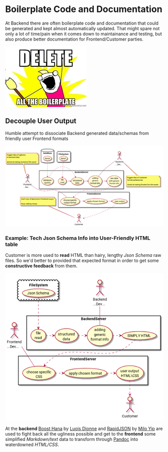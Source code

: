 # Boilerplate Code and Documentation

At Backend there are often boilerplate code and documentation that could be generated and kept almost automatically updated. That might spare not only a lot of time/pain when it comes down to maintainance and testing, but also produce better documentation for Frontend/Customer parties. 

![Boilerplate](/images/boilerplate.jpeg)

## Decouple User Output

Humble attempt to dissociate Backend generated data/schemas from friendly user Frontend formats

<!--

@startuml diagram.png

top to bottom direction
skinparam packageStyle rectangle

actor "Frontend\n...Dev..." as FD
actor "Backend\n...Dev..." as BD
actor Customer 

note bottom of BD: Foggier idea of Customer\nformat preferencies\n\nAimed at making Fronted Dev life easier
note top of FD: Foggier idea of ugliness\nin backend data\n\nAimed at making Customer life easier
note top of Customer: Don't care of Backend or Frontend issues\n\nBusy making money

rectangle BackendServer {
(file\nread) .> (structured\ndata)
(database\nqueries) .> (structured\ndata)
BD -- (adding\ngeneric\nformat info)
(structured\ndata) .> (adding\ngeneric\nformat info)
(adding\ngeneric\nformat info) .> (raw data\nwith generic\nformat info)
}

database DataBase {
(dataX) .> (database\nqueries)
}
cloud FileSystem {
(dataY) .> (file\nread)
}


rectangle FrontendServer {
(raw data\nwith generic\nformat info) .> (choose specific\noutput format)
(user output) .> Customer
(apply chosen format) .> (user output)
(choose specific\noutput format) .> (apply chosen format)
FD -- (choose specific\noutput format)
}
@enduml

-->
![Diagram](/images/diagram.png)

### Example: Tech Json Schema Info into User-Friendly HTML table

Customer is more used to **read** HTML than hairy, lengthy *Json Schema* raw files. So we'd better to provided that expected format in order to get some **constructive feedback** from them.

<!--

@startuml json.png

top to bottom direction
skinparam packageStyle rectangle

actor "Frontend\n...Dev..." as FD
actor "Backend\n...Dev..." as BD
actor Customer 

rectangle BackendServer {
(file\nread) .> (structured\ndata)
BD -- (adding\ngeneric\nformat info)
(structured\ndata) .> (adding\ngeneric\nformat info)
(adding\ngeneric\nformat info) .> (SIMPLY HTML)
}

cloud FileSystem {
(Json Schema) .> (file\nread)
}


rectangle FrontendServer {
(SIMPLY HTML) .> (choose specific\nCSS)
(user output\nHTML\CSS) .> Customer
(apply chosen format) .> (user output\nHTML\CSS)
(choose specific\nCSS) .> (apply chosen format)
FD -- (choose specific\nCSS)
}
@enduml

-->
![Json Example](/images/json.png)

At the **backend** [Boost Hana](https://github.com/boostorg/hana) by [Luois Dionne](https://github.com/ldionne) and [RapidJSON](https://github.com/miloyip/rapidjson) by [Milo Yip](https://github.com/miloyip) are used to fight back all the ugliness possible and get to the **frontend** some simplified *Markdown/text* data to transform through [Pandoc](http://pandoc.org/) into waterdowned *HTML/CSS*.
